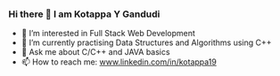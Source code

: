 ### Hi there 👋 I am Kotappa Y Gandudi

- 🔭 I’m interested in Full Stack Web Development
- 🌱 I’m currently practising Data Structures and Algorithms using C++
- 💬 Ask me about C/C++ and JAVA basics
- 📫 How to reach me: www.linkedin.com/in/kotappa19

<!--
**kotappa19/kotappa19** is a ✨ _special_ ✨ repository because its `README.md` (this file) appears on your GitHub profile.

Here are some ideas to get you started:

- 🔭 I’m interested in Solving Programming Questions
- 🌱 I’m currently learning JAVA Full Stack Web Development
- 💬 Ask me about C Python and JAVA basics
- 📫 How to reach me: www.linkedin.com/in/kotappa19
